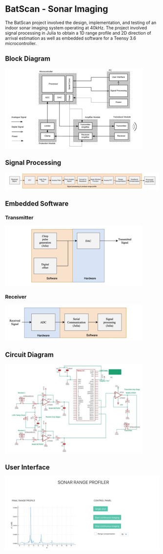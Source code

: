 # BatScan - Sonar Imaging

The BatScan project involved the design, implementation, and testing of an indoor sonar imaging system operating at 40kHz. 
The project involved signal processing in Julia to obtain a 1D range profile and 2D direction of arrival estimation as well as embedded software for a Teensy 3.6 microcontroller.

## Block Diagram

<img src="Diagrams/block_diagram.png" alt="Block diagram showing interaction of various modules in the sonar system." width="450"/>

## Signal Processing

<img src="Diagrams/signal_processing.png" alt="Overview of signal processing algorithm to produce 1D range profile." width="750"/>

## Embedded Software

### Transmitter

<img src="Diagrams/transmitter.png" alt="Transmitter chain including DAC and microcontroller." width="450"/>

### Receiver

<img src="Diagrams/receiver.png" alt="Receiver chain including ADC and microcontroller." width="450"/>

## Circuit Diagram

<img src="Diagrams/circuit_diagram.png" alt="Full circuit diagram." width="450"/>

## User Interface

<img src="Diagrams/user_interface.png" alt="User interface displaying 1D range profile." width="550"/>
